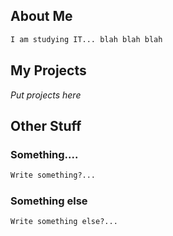 ## About Me

```markdown
I am studying IT... blah blah blah
```

## My Projects

_Put projects here_

## Other Stuff

### Something....
```markdown
Write something?...
```

### Something else
```markdown
Write something else?...
```

